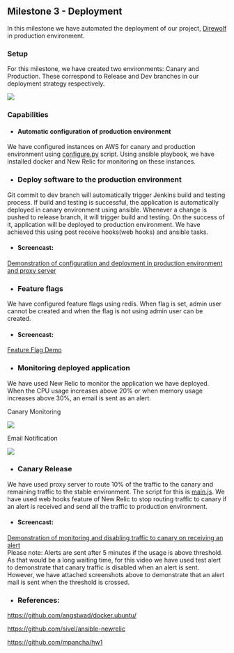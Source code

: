 ## Milestone 3 - Deployment

 In this milestone we have automated the deployment of our project, [Direwolf](https://github.ncsu.edu/mpancha/Direwolf) in production environment.

### Setup

For this milestone, we have created two environments: Canary and Production. These correspond to Release and Dev branches in our deployment strategy respectively.

![](https://github.com/gsrajadh/Devops-Project/blob/master/Deployment/screenshots/setup.png)

### Capabilities

* #### Automatic configuration of production environment
 We have configured instances on AWS for canary and production environment using [configure.py](https://github.com/gsrajadh/Devops-Project/blob/master/Deployment/scripts/configure.py) script. Using ansible playbook, we have installed docker and New Relic for monitoring on these instances.

* ### Deploy software to the production environment
Git commit to dev branch will automatically trigger Jenkins build and testing process. If build and testing is successful, the application is automatically deployed in canary environment using ansible.
Whenever a change is pushed to release branch, it will trigger build and testing. On the success of it, application will be deployed to production environment. We have achieved this using post receive hooks(web hooks) and ansible tasks.

* #### Screencast:
[Demonstration of configuration and deployment in production environment and proxy server](https://vimeo.com/146164018)


* ### Feature flags
We have configured feature flags using redis. When flag is set, admin user cannot be created and when the flag is not using admin user can be created.
* #### Screencast:
[Feature Flag Demo](https://www.youtube.com/watch?v=KYcThmDIB44&edit=vd)

* ### Monitoring deployed application
We have used  New Relic to monitor the application we have deployed. When the CPU usage increases above 20% or when memory usage increases above 30%, an email is sent as an alert.

Canary Monitoring  

![](https://github.com/gsrajadh/Devops-Project/blob/master/Deployment/screenshots/Screen%20Shot%202015-11-18%20at%207.28.20%20PM.png)

Email Notification   

![](https://github.com/gsrajadh/Devops-Project/blob/master/Deployment/screenshots/Screen%20Shot%202015-11-18%20at%207.28.53%20PM.png)

* ### Canary Release
We have used proxy server to route 10% of the traffic to the canary and remaining traffic to the stable environment. The script for this is  [main.js](https://github.com/gsrajadh/Devops-Project/blob/master/Deployment/scripts/main.js). We have used web hooks feature of New Relic to stop routing traffic to canary if an alert is received and send all the traffic to production environment.  

* #### Screencast:  
[Demonstration of monitoring and disabling traffic to canary on receiving an alert](https://www.youtube.com/watch?v=73Zdck7cYvM&feature=youtu.be)  
Please note: Alerts are sent after 5 minutes if the usage is above threshold. As that would be a long waiting time, for this video we have used test alert to demonstrate that canary traffic is disabled when an alert is sent. However, we have attached screenshots above to demonstrate that an alert mail is sent when the threshold is crossed.

* ### References:  

https://github.com/angstwad/docker.ubuntu/

https://github.com/sivel/ansible-newrelic

https://github.com/mpancha/hw1
